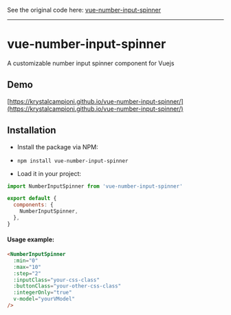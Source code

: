 See the original code here: [vue-number-input-spinner](https://krystalcampioni.github.io/vue-number-input-spinner/)

---


# vue-number-input-spinner
A customizable number input spinner component for Vuejs

## Demo
[https://krystalcampioni.github.io/vue-number-input-spinner/](https://krystalcampioni.github.io/vue-number-input-spinner/)

## Installation

* Install the package via NPM:

* `npm install vue-number-input-spinner`

* Load it in your project:

```javascript
import NumberInputSpinner from 'vue-number-input-spinner'

export default {
  components: {
    NumberInputSpinner,
  },
}
```

#### Usage example:
```html
<NumberInputSpinner
  :min="0"
  :max="10"
  :step="2"
  :inputClass="your-css-class"
  :buttonClass="your-other-css-class"
  :integerOnly="true"
  v-model="yourVModel"
/>
```
